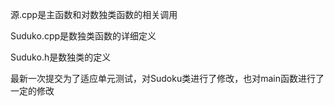 源.cpp是主函数和对数独类函数的相关调用

Suduko.cpp是数独类函数的详细定义

Suduko.h是数独类的定义

最新一次提交为了适应单元测试，对Sudoku类进行了修改，也对main函数进行了一定的修改
